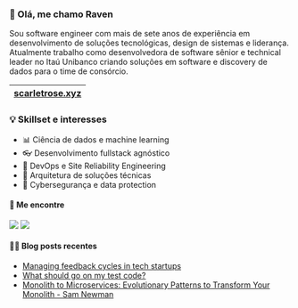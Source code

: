 ### 👋 Olá, me chamo Raven
Sou software engineer com mais de sete anos de experiência em desenvolvimento de soluções tecnológicas, design de sistemas e liderança. Atualmente trabalho como desenvolvedora de software sênior e technical leader no Itaú Unibanco criando soluções em software e discovery de dados para o time de consórcio.

| <a href="https://scarletrose.xyz" target="_blank">scarletrose.xyz</a> | 
| - |

### 💡 Skillset e interesses

- 📊 Ciência de dados e machine learning
- 👓 Desenvolvimento fullstack agnóstico
- 🌳 DevOps e Site Reliability Engineering
- 🚀 Arquitetura de soluções técnicas
- 🚧 Cybersegurança e data protection

#### 🔗 Me encontre

<a href="https://twitter.com/scarletrosedev"><img src="https://img.shields.io/badge/Twitter-1DA1F2?style=for-the-badge&logo=twitter&logoColor=white"></img></a>
<a href="https://dev.to/scarlet"><img src="https://img.shields.io/badge/dev.to-0A0A0A?style=for-the-badge&logo=dev.to&logoColor=white"></img></a>
<!-- <a href="???"><img src="https://img.shields.io/badge/Youtube-FF0000?style=for-the-badge&logo=twitch&logoColor=white"></img></a>
<a href="https://www.twitch.tv/???"><img src="https://img.shields.io/badge/Twitch-9146FF?style=for-the-badge&logo=twitch&logoColor=white"></img></a> -->


#### ✍🏻 Blog posts recentes

<!-- BLOG:START -->
- [Managing feedback cycles in tech startups](https://dev.to/scarlet/managing-feedback-cycles-in-a-tech-startup-5c00)
- [What should go on my test code?](https://dev.to/scarlet/what-should-go-on-my-test-code-4de7)
- [Monolith to Microservices: Evolutionary Patterns to Transform Your Monolith - Sam Newman](https://scarletrose.xyz/posts/112023/monolith-to-microservices-review.html)

<!-- BLOG:END -->

<!-- #### 📺 Videos recentes no Youtube -->

<!-- YOUTUBE:START -->

<!-- YOUTUBE:END -->

